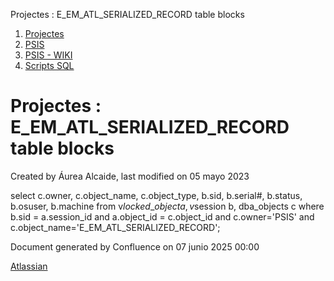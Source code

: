 Projectes : E\_EM\_ATL\_SERIALIZED\_RECORD table blocks  

1.  [Projectes](index.md)
2.  [PSIS](PSIS_24215797.md)
3.  [PSIS - WIKI](PSIS---WIKI_24215598.md)
4.  [Scripts SQL](Scripts-SQL_24215612.md)

Projectes : E\_EM\_ATL\_SERIALIZED\_RECORD table blocks
=======================================================

Created by Áurea Alcaide, last modified on 05 mayo 2023

select  c.owner,  c.object\_name,  c.object\_type,  b.sid,  b.serial#,  b.status,  b.osuser, b.machine 
from  v$locked\_object a ,  v$session b,  dba\_objects c 
where  b.sid = a.session\_id and  a.object\_id = c.object\_id
and c.owner='PSIS'
and c.object\_name='E\_EM\_ATL\_SERIALIZED\_RECORD';

Document generated by Confluence on 07 junio 2025 00:00

[Atlassian](http://www.atlassian.com/)